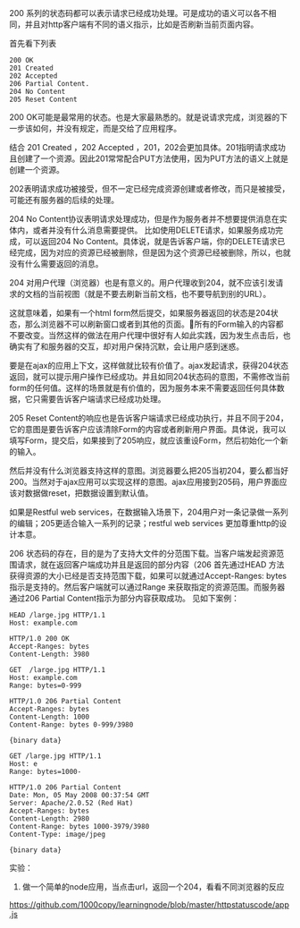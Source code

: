 200 系列的状态码都可以表示请求已经成功处理。可是成功的语义可以各不相同，并且对http客户端有不同的语义指示，比如是否刷新当前页面内容。

首先看下列表
```
200 OK
201 Created 
202 Accepted 
206 Partial Content. 
204 No Content
205 Reset Content
```
200 OK可能是最常用的状态。也是大家最熟悉的。就是说请求完成，浏览器的下一步该如何，并没有规定，而是交给了应用程序。

结合 201 Created ，202 Accepted ，201，202会更加具体。201指明请求成功且创建了一个资源。因此201常常配合PUT方法使用，因为PUT方法的语义上就是创建一个资源。

202表明请求成功被接受，但不一定已经完成资源创建或者修改，而只是被接受，可能还有服务器的后续的处理。

204 No Content协议表明请求处理成功，但是作为服务者并不想要提供消息在实体内，或者并没有什么消息需要提供。 比如使用DELETE请求，如果服务成功完成，可以返回204 No Content。具体说，就是告诉客户端，你的DELETE请求已经完成，因为对应的资源已经被删除，但是因为这个资源已经被删除，所以，也就没有什么需要返回的消息。

204 对用户代理（浏览器）也是有意义的。用户代理收到204，就不应该引发请求的文档的当前视图（就是不要去刷新当前文档，也不要导航到别的URL）。

这就意味着，如果有一个html form然后提交，如果服务器返回的状态是204状态，那么浏览器不可以刷新窗口或者到其他的页面。所有的Form输入的内容都不要改变。当然这样的做法在用户代理中很好有人如此实践，因为发生点击后，也确实有了和服务器的交互，却对用户保持沉默，会让用户感到迷惑。

要是在ajax的应用上下文，这样做就比较有价值了。ajax发起请求，获得204状态返回，就可以提示用户操作已经成功。并且如同204状态码的意图，不需修改当前form的任何值。这样的场景就是有价值的，因为服务本来不需要返回任何具体数据，它只需要告诉客户端请求已经成功处理。


205 Reset Content的响应也是告诉客户端请求已经成功执行，并且不同于204，它的意图是要告诉客户应该清除Form的内容或者刷新用户界面。具体说，我可以填写Form，提交后，如果接到了205响应，就应该重设Form，然后初始化一个新的输入。

然后并没有什么浏览器支持这样的意图。浏览器要么把205当初204，要么都当好200。当然对于ajax应用可以实现这样的意图。ajax应用接到205码，用户界面应该对数据做reset，把数据设置到默认值。

如果是Restful web services，在数据输入场景下，204用户对一条记录做一系列的编辑；205更适合输入一系列的记录；restful web services 更加尊重http的设计本意。

206 状态码的存在，目的是为了支持大文件的分范围下载。当客户端发起资源范围请求，就在返回客户端成功并且是返回的部分内容（206 首先通过HEAD 方法获得资源的大小已经是否支持范围下载，如果可以就通过Accept-Ranges: bytes指示是支持的。然后客户端就可以通过Range 来获取指定的资源范围。而服务器通过206  Partial Content指示为部分内容获取成功。
见如下案例：
```
HEAD /large.jpg HTTP/1.1
Host: example.com
 
HTTP/1.0 200 OK
Accept-Ranges: bytes
Content-Length: 3980

GET  /large.jpg HTTP/1.1
Host: example.com
Range: bytes=0-999
 
HTTP/1.0 206 Partial Content
Accept-Ranges: bytes
Content-Length: 1000
Content-Range: bytes 0-999/3980
 
{binary data}

GET /large.jpg HTTP/1.1
Host: e
Range: bytes=1000-
 
HTTP/1.0 206 Partial Content
Date: Mon, 05 May 2008 00:37:54 GMT
Server: Apache/2.0.52 (Red Hat)
Accept-Ranges: bytes
Content-Length: 2980
Content-Range: bytes 1000-3979/3980
Content-Type: image/jpeg
 
{binary data}
```
实验：

1. 做一个简单的node应用，当点击url，返回一个204，看看不同浏览器的反应

https://github.com/1000copy/learningnode/blob/master/httpstatuscode/app.js




